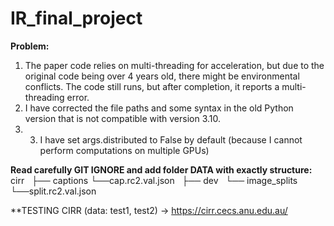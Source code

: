 # IR_final_project

**Problem:**
1. The paper code relies on multi-threading for acceleration, but due to the original code being over 4 years old, there might be environmental conflicts. The code still runs, but after completion, it reports a multi-threading error.
2. I have corrected the file paths and some syntax in the old Python version that is not compatible with version 3.10.
3. 3. I have set args.distributed to False by default (because I cannot perform computations on multiple GPUs)

**Read carefully GIT IGNORE and add folder DATA with exactly structure:**
cirr
  ├── captions
        └──cap.rc2.val.json
  ├── dev
  └── image_splits
        └──split.rc2.val.json

**TESTING CIRR (data: test1, test2) -> https://cirr.cecs.anu.edu.au/


